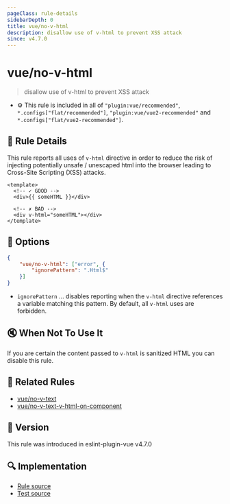 ```yaml
---
pageClass: rule-details
sidebarDepth: 0
title: vue/no-v-html
description: disallow use of v-html to prevent XSS attack
since: v4.7.0
---
```


# vue/no-v-html

> disallow use of v-html to prevent XSS attack

- :gear: This rule is included in all of `"plugin:vue/recommended"`, `*.configs["flat/recommended"]`, `"plugin:vue/vue2-recommended"` and `*.configs["flat/vue2-recommended"]`.

## :book: Rule Details

This rule reports all uses of `v-html` directive in order to reduce the risk of injecting potentially unsafe / unescaped html into the browser leading to Cross-Site Scripting (XSS) attacks.

<eslint-code-block :rules="{'vue/no-v-html': ['error']}">

```vue
<template>
  <!-- ✓ GOOD -->
  <div>{{ someHTML }}</div>

  <!-- ✗ BAD -->
  <div v-html="someHTML"></div>
</template>
```

</eslint-code-block>

## :wrench: Options

```json
{
    "vue/no-v-html": ["error", {
        "ignorePattern": ".Html$"
    }]
}
```

- `ignorePattern` ... disables reporting when the `v-html` directive references a variable matching this pattern. By default, all `v-html` uses are forbidden.

## :mute: When Not To Use It

If you are certain the content passed to `v-html` is sanitized HTML you can disable this rule.

## :couple: Related Rules

- [vue/no-v-text](./no-v-text.md)
- [vue/no-v-text-v-html-on-component](./no-v-text-v-html-on-component.md)

## :rocket: Version

This rule was introduced in eslint-plugin-vue v4.7.0

## :mag: Implementation

- [Rule source](https://github.com/vuejs/eslint-plugin-vue/blob/master/lib/rules/no-v-html.js)
- [Test source](https://github.com/vuejs/eslint-plugin-vue/blob/master/tests/lib/rules/no-v-html.js)
